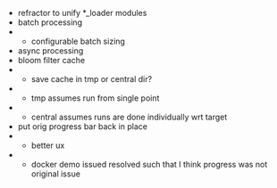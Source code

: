 - refractor to unify *_loader modules
- batch processing
- - configurable batch sizing
- async processing
- bloom filter cache
- - save cache in tmp or central dir? 
- - tmp assumes run from single point
- - central assumes runs are done individually wrt target
- put orig progress bar back in place
- - better ux
- - docker demo issued resolved such that I think progress was not original issue